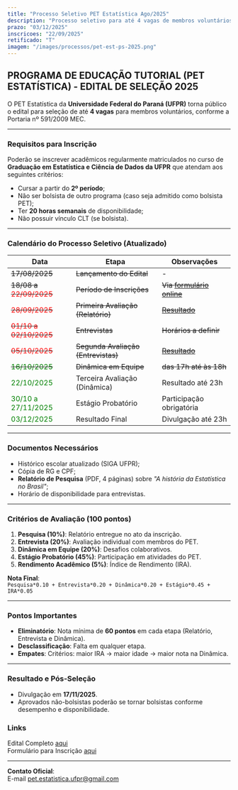 ```yaml
---
title: "Processo Seletivo PET Estatística Ago/2025"
description: "Processo seletivo para até 4 vagas de membros voluntários no PET Estatística da UFPR"
prazo: "03/12/2025"
inscricoes: "22/09/2025"
retificado: "T"
imagem: "/images/processos/pet-est-ps-2025.png"
---
```


## **PROGRAMA DE EDUCAÇÃO TUTORIAL (PET ESTATÍSTICA) - EDITAL DE SELEÇÃO 2025**

O PET Estatística da **Universidade Federal do Paraná (UFPR)** torna público o edital para seleção de até **4 vagas** para membros voluntários, conforme a Portaria nº 591/2009 MEC.

---

### **Requisitos para Inscrição**
Poderão se inscrever acadêmicos regularmente matriculados no curso de **Graduação em Estatística e Ciência de Dados da UFPR** que atendam aos seguintes critérios:
- Cursar a partir do **2º período**;
- Não ser bolsista de outro programa (caso seja admitido como bolsista PET);
- Ter **20 horas semanais** de disponibilidade;
- Não possuir vínculo CLT (se bolsista).

---

### **Calendário do Processo Seletivo (Atualizado)**
| Data               | Etapa                          | Observações             |
|--------------------|-------------------------------|--------------------------|
| ~~17/08/2025~~         | ~~Lançamento do Edital~~              | -                                                                                                                  |
| ~~18/08 a <span style="color:red">22/09/2025</span>~~ |~~Período de Inscrições~~             |~~Via [formulário online](https://forms.gle/wujM96bSHZMjYRTPA)~~               |
| ~~<span style="color:red">28/09/2025</span>~~         |~~Primeira Avaliação (Relatório)~~    |~~[Resultado](/pdfs/editais/2025/2025_09_28_Edital_2025_Resultado_Trabalhos.pdf)~~  |
| ~~<span style="color:red">01/10 a 02/10/2025</span>~~ |~~Entrevistas~~                       |~~Horários a definir~~                                                             |
| ~~<span style="color:red">05/10/2025</span>~~         |~~Segunda Avaliação (Entrevistas)~~   |~~[Resultado](/pdfs/editais/2025/2025_10_05_Edital_2025_Resultado_Parcial_2.pdf)~~  |
|~~<span style="color:green">16/10/2025</span>~~           |~~Dinâmica em Equipe~~                   |~~das 17h até às 18h~~                                                                |
| <span style="color:green">22/10/2025</span>           | Terceira Avaliação (Dinâmica)        | Resultado até 23h                                                                 |
| <span style="color:green">30/10 a 27/11/2025</span>   | Estágio Probatório                   | Participação obrigatória                                                          |
| <span style="color:green">03/12/2025</span>           | Resultado Final                      | Divulgação até 23h                                                                |

---

### **Documentos Necessários</span>**
- Histórico escolar atualizado (SIGA UFPR);
- Cópia de RG e CPF;
- **Relatório de Pesquisa** (PDF, 4 páginas) sobre *"A história da Estatística no Brasil"*;
- Horário de disponibilidade para entrevistas.

---

### **Critérios de Avaliação (100 pontos)**
1. **Pesquisa (10%)**: Relatório entregue no ato da inscrição.
2. **Entrevista (20%)**: Avaliação individual com membros do PET.
3. **Dinâmica em Equipe (20%)**: Desafios colaborativos.
4. **Estágio Probatório (45%)**: Participação em atividades do PET.
5. **Rendimento Acadêmico (5%)**: Índice de Rendimento (IRA).

**Nota Final**:  
`Pesquisa*0.10 + Entrevista*0.20 + Dinâmica*0.20 + Estágio*0.45 + IRA*0.05`

---

### **Pontos Importantes**
- **Eliminatório**: Nota mínima de **60 pontos** em cada etapa (Relatório, Entrevista e Dinâmica).
- **Desclassificação**: Falta em qualquer etapa.
- **Empates**: Critérios: maior IRA → maior idade → maior nota na Dinâmica.

---

### **Resultado e Pós-Seleção**
- Divulgação em **17/11/2025**.
- Aprovados não-bolsistas poderão se tornar bolsistas conforme desempenho e disponibilidade.


### **Links**
  Edital Completo [aqui](/pdfs/editais/2025/Edital_2025_-_Retificado_-_2_assinado.pdf)  
  Formulário para Inscrição [aqui](https://forms.gle/wujM96bSHZMjYRTPA)

---

**Contato Oficial**:  
E-mail [pet.estatistica.ufpr@gmail.com](mailto:pet.estatistica.ufpr@gmail.com) 


